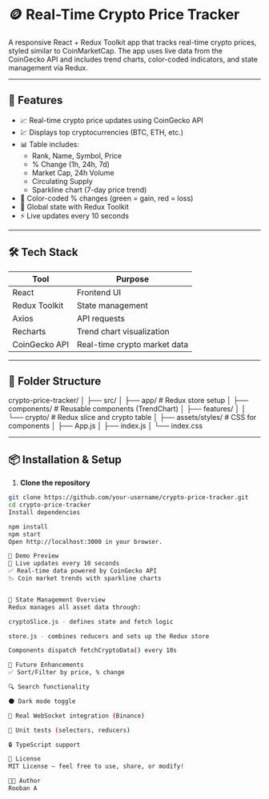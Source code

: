 # 🪙 Real-Time Crypto Price Tracker

A responsive React + Redux Toolkit app that tracks real-time crypto prices, styled similar to CoinMarketCap. The app uses live data from the CoinGecko API and includes trend charts, color-coded indicators, and state management via Redux.

---

## 🚀 Features

- 📈 Real-time crypto price updates using CoinGecko API
- 💹 Displays top cryptocurrencies (BTC, ETH, etc.)
- 📊 Table includes:
  - Rank, Name, Symbol, Price
  - % Change (1h, 24h, 7d)
  - Market Cap, 24h Volume
  - Circulating Supply
  - Sparkline chart (7-day price trend)
- 🌈 Color-coded % changes (green = gain, red = loss)
- 🧠 Global state with Redux Toolkit
- ⚡ Live updates every 10 seconds

---

## 🛠️ Tech Stack

| Tool          | Purpose                        |
|---------------|--------------------------------|
| React         | Frontend UI                    |
| Redux Toolkit | State management               |
| Axios         | API requests                   |
| Recharts      | Trend chart visualization      |
| CoinGecko API | Real-time crypto market data   |

---

## 📂 Folder Structure

crypto-price-tracker/ 
│ 
├── src/ 
│ ├── app/ # Redux store setup 
│ ├── components/ # Reusable components (TrendChart) 
│ ├── features/ 
│ │ └── crypto/ # Redux slice and crypto table 
│ ├── assets/styles/ # CSS for components 
│ ├── App.js 
│ ├── index.js 
│ └── index.css

---

## 📦 Installation & Setup

1. **Clone the repository**

```bash
git clone https://github.com/your-username/crypto-price-tracker.git
cd crypto-price-tracker
Install dependencies

npm install
npm start
Open http://localhost:3000 in your browser.

📸 Demo Preview
🔁 Live updates every 10 seconds
✅ Real-time data powered by CoinGecko API
📉 Coin market trends with sparkline charts


🧠 State Management Overview
Redux manages all asset data through:

cryptoSlice.js - defines state and fetch logic

store.js - combines reducers and sets up the Redux store

Components dispatch fetchCryptoData() every 10s

🌟 Future Enhancements
✅ Sort/Filter by price, % change

🔍 Search functionality

🌑 Dark mode toggle

🔌 Real WebSocket integration (Binance)

🧪 Unit tests (selectors, reducers)

🔒 TypeScript support

📜 License
MIT License — feel free to use, share, or modify!

👨‍💻 Author
Rooban A
